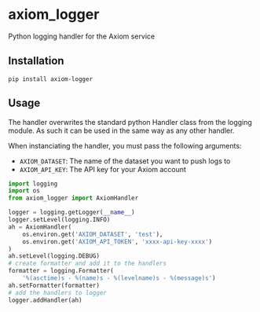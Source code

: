 # axiom_logger
Python logging handler for the Axiom service


## Installation

```
pip install axiom-logger
```

## Usage
The handler overwrites the standard python Handler class from the logging module.
As such it can be used in the same way as any other handler.

When instanciating the handler, you must pass the following arguments:
- `AXIOM_DATASET`: The name of the dataset you want to push logs to
- `AXIOM_API_KEY`: The API key for your Axiom account

```python
import logging
import os
from axiom_logger import AxiomHandler

logger = logging.getLogger(__name__)
logger.setLevel(logging.INFO)
ah = AxiomHandler(
    os.environ.get('AXIOM_DATASET', 'test'),
    os.environ.get('AXIOM_API_TOKEN', 'xxxx-api-key-xxxx')
)
ah.setLevel(logging.DEBUG)
# create formatter and add it to the handlers
formatter = logging.Formatter(
    '%(asctime)s - %(name)s - %(levelname)s - %(message)s')
ah.setFormatter(formatter)
# add the handlers to logger
logger.addHandler(ah)
```
